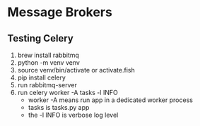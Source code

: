 # Message Brokers
## Testing Celery
1. brew install rabbitmq
2. python -m venv venv
3. source venv/bin/activate or activate.fish
4. pip install celery
5. run rabbitmq-server
6. run celery worker -A tasks -l INFO
	- worker -A means run app in a dedicated worker process
	- tasks is tasks.py app
	- the -l INFO is verbose log level